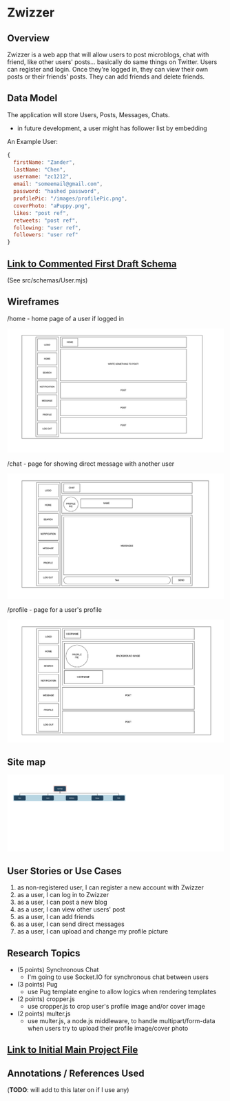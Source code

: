
# Zwizzer

## Overview

Zwizzer is a web app that will allow users to post microblogs, chat with friend, like other users' posts... basically do same things on Twitter. Users can register and login. Once they're logged in, they can view their own posts or their friends' posts. They can add friends and delete friends.

## Data Model

The application will store Users, Posts, Messages, Chats.

* in future development, a user might has follower list by embedding

An Example User:

```javascript
{
  firstName: "Zander",
  lastName: "Chen",
  username: "zc1212",
  email: "someemail@gmail.com",
  password: "hashed password",
  profilePic: "/images/profilePic.png",
  coverPhoto: "aPuppy.png",
  likes: "post ref",
  retweets: "post ref",
  following: "user ref",
  followers: "user ref"
}
```

## [Link to Commented First Draft Schema](src/schemas/User.mjs) 

(See src/schemas/User.mjs)

## Wireframes

/home - home page of a user if logged in

![list create](documentation/homepage.png)

/chat - page for showing direct message with another user

![list](documentation/chat.png)

/profile - page for a user's profile

![list](documentation/profile.png)

## Site map

![list create](documentation/sitemap.png)

## User Stories or Use Cases

1. as non-registered user, I can register a new account with Zwizzer
2. as a user, I can log in to Zwizzer
3. as a user, I can post a new blog
4. as a user, I can view other users' post
5. as a user, I can add friends
6. as a user, I can send direct messages
7. as a user, I can upload and change my profile picture

## Research Topics

* (5 points) Synchronous Chat
    * I'm going to use Socket.IO for synchronous chat between users
* (3 points) Pug
    * use Pug template engine to allow logics when rendering templates
* (2 points) cropper.js
    * use cropper.js to crop user's profile image and/or cover image
* (2 points) multer.js
    * use multer.js, a node.js middleware, to handle multipart/form-data when users try to upload their profile image/cover photo

## [Link to Initial Main Project File](src/app.mjs)

## Annotations / References Used

(__TODO__: will add to this later on if I use any)

